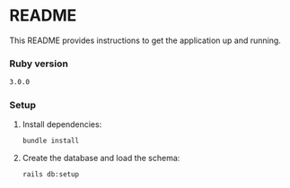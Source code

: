 # README

This README provides instructions to get the application up and running.

### Ruby version

```bash
3.0.0
```

### Setup

1. Install dependencies:

    ```bash
    bundle install
    ```

2. Create the database and load the schema:

    ```bash
    rails db:setup
    ```
